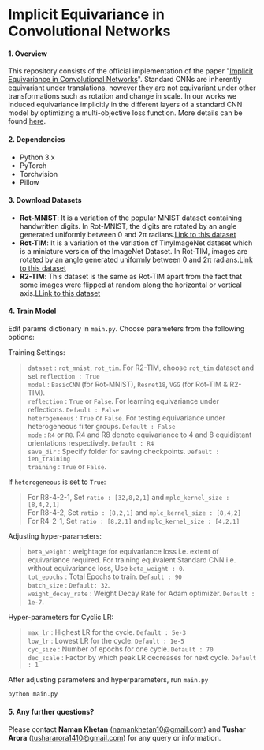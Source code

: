 # Implicit Equivariance in Convolutional Networks

#### 1. Overview
This repository consists of the official implementation of the paper "[Implicit Equivariance in Convolutional Networks](https://arxiv.org/abs/2111.14157)". Standard CNNs are inherently equivariant under translations, however they are not equivariant under other transformations such as rotation and change in scale. In our works we induced equivariance implicitly in the different layers of a standard CNN model by optimizing a multi-objective loss function. More details can be found [here](https://arxiv.org/abs/2111.14157).

#### 2. Dependencies

- Python 3.x
- PyTorch
- Torchvision
- Pillow

#### 3. Download Datasets

- <b>Rot-MNIST</b>: It is a variation of the popular MNIST dataset containing handwritten digits. In Rot-MNIST, the digits are rotated by an angle generated uniformly between 0 and 2π radians.[Link to this dataset](http://www.iro.umontreal.ca/~lisa/icml2007data/mnist_rotation_new.zip)
- <b>Rot-TIM</b>: It is a variation of the variation of TinyImageNet dataset which is a miniature version of the ImageNet Dataset. In Rot-TIM, images are rotated by an angle generated uniformly between 0 and 2π radians.[Link to this dataset ](https://drive.google.com/file/d/1bkFvJQNNM1kczghmkHIcDQ2aO_rqh_3p/view)
- <b>R2-TIM</b>: This dataset is the same as Rot-TIM apart from the fact that some images were flipped at random along the horizontal or vertical axis.[LLink to this dataset](https://drive.google.com/file/d/1fkGRK0MQrEHxq4VTAYUxhVvkZNieDF-a/view)

#### 4. Train Model
Edit params dictionary in ```main.py```. Choose parameters from the following options: <br>

Training Settings:
> ```dataset``` : ```rot_mnist```, ```rot_tim```. For R2-TIM, choose ```rot_tim``` dataset and set ```reflection : True``` <br>
> ```model``` : ```BasicCNN``` (for Rot-MNIST), ```Resnet18```, ```VGG``` (for Rot-TIM & R2-TIM). <br>
> ```reflection``` : ```True``` or ```False```. For learning equivariance under reflections. ```Default : False```<br>
> ```heterogeneous``` : ```True``` or ```False```. For testing equivariance under heterogeneous filter groups. ```Default : False```<br>
> ```mode``` : ```R4``` or ```R8```. R4 and R8 denote equivariance to 4 and 8 equidistant orientations respectively. ```Default : R4``` <br>
> ```save_dir``` : Specify folder for saving checkpoints. ```Default : ien_training```<br>
> ```training``` : ```True``` or ```False```.<br>

If ```heterogeneous``` is set to ```True```:
> For R8-4-2-1, Set ```ratio : [32,8,2,1]``` and ```mplc_kernel_size : [8,4,2,1]``` <br>
> For R8-4-2, Set ```ratio : [8,2,1]``` and ```mplc_kernel_size : [8,4,2]``` <br>
> For R4-2-1, Set ```ratio : [8,2,1]``` and ```mplc_kernel_size : [4,2,1]``` <br>

Adjusting hyper-parameters:
> ```beta_weight``` : weightage for equivariance loss i.e. extent of equivariance required. For training equivalent Standard CNN i.e. without equivariance loss, Use ```beta_weight : 0```.<br>
> ```tot_epochs``` : Total Epochs to train. ```Default : 90```<br>
> ```batch_size``` : ```Default: 32```. <br>
> ```weight_decay_rate``` : Weight Decay Rate for Adam optimizer. ```Default : 1e-7```. <br>

Hyper-parameters for Cyclic LR:
> ```max_lr``` : Highest LR for the cycle. ```Default : 5e-3```<br>
> ```low_lr``` : Lowest LR for the cycle. ```Default : 1e-5```<br>
> ```cyc_size``` : Number of epochs for one cycle. ```Default : 70```<br>
> ```dec_scale``` : Factor by which peak LR decreases for next cycle. ```Default : 1```<br>

After adjusting parameters and hyperparameters, run ```main.py```
```bash
python main.py
```

#### 5. Any further questions?
Please contact <b>Naman Khetan</b> (namankhetan10@gmail.com) and <b>Tushar Arora</b> (tushararora1410@gmail.com) for any query or information.

